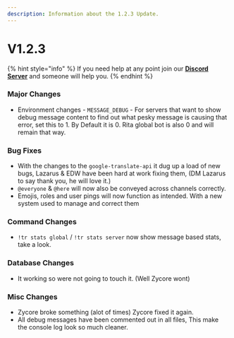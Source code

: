 ```yaml
---
description: Information about the 1.2.3 Update.
---
```


# V1.2.3

{% hint style="info" %}
If you need help at any point join our [**Discord Server**](https://discord.gg/mgNR64R) and someone will help you.
{% endhint %}

### Major Changes

* Environment changes - `MESSAGE_DEBUG` - For servers that want to show debug message content to find out what pesky message is causing that error, set this to 1. By Default it is 0. Rita global bot is also 0 and will remain that way.

### Bug Fixes

* With the changes to the `google-translate-api` it dug up a load of new bugs, Lazarus & EDW have been hard at work fixing them, (DM Lazarus to say thank you, he will love it.)
* `@everyone` & `@here` will now also be conveyed across channels correctly.
* Emojis, roles and user pings will now function as intended. With a new system used to manage and correct them

### Command Changes

* `!tr stats global` / `!tr stats server` now show message based stats, take a look.

### Database Changes

* It working so were not going to touch it. (Well Zycore wont)

### Misc Changes

* Zycore broke something (alot of times) Zycore fixed it again.
* All debug messages have been commented out in all files, This make the console log look so much cleaner.

